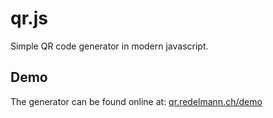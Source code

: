 # qr.js

Simple QR code generator in modern javascript.

## Demo

The generator can be found online at: [qr.redelmann.ch/demo](https://qr.redelmann.ch/demo)